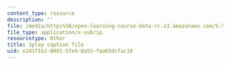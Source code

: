 ```yaml
---
content_type: resource
description: ''
file: /media/https%3A/open-learning-course-data-rc.s3.amazonaws.com/5-95j-teaching-college-level-science-and-engineering-fall-2015/e241f1b280915fe98a55faa65dcfac10_aGuZTE8-lOQ.vtt
file_type: application/x-subrip
resourcetype: Other
title: 3play caption file
uid: e241f1b2-8091-5fe9-8a55-faa65dcfac10
---
```

